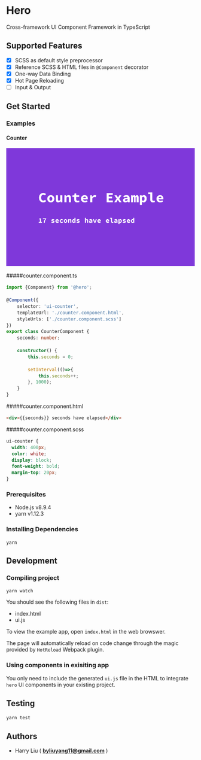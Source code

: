 # Hero
Cross-framework UI Component Framework in TypeScript

## Supported Features
- [x] SCSS as default style preprocessor
- [x] Reference SCSS & HTML files in `@Component` decorator
- [x] One-way Data Binding
- [x] Hot Page Reloading
- [ ] Input & Output

## Get Started
### Examples
#### Counter
![](screenshots/counter.png)

#####counter.component.ts

```typescript
import {Component} from '@hero';

@Component({
    selector: 'ui-counter',
    templateUrl: './counter.component.html',
    styleUrls: ['./counter.component.scss']
})
export class CounterComponent {
    seconds: number;

    constructor() {
        this.seconds = 0;

        setInterval(()=>{
            this.seconds++;
        }, 1000);
    }
}

```

#####counter.component.html

```html
<div>{{seconds}} seconds have elapsed</div>
```

#####counter.component.scss

```scss
ui-counter {
  width: 400px;
  color: white;
  display: block;
  font-weight: bold;
  margin-top: 20px;
}

```

### Prerequisites
- Node.js v8.9.4
- yarn v1.12.3

### Installing Dependencies
```
yarn
```

## Development

### Compiling project

```
yarn watch
```

You should see the following files in `dist`:

- index.html
- ui.js

To view the example app, open `index.html` in the web browswer.

The page will automatically reload on code change through the magic provided by `HotReload` Webpack plugin.

### Using components in exisiting app
You only need to include the generated `ui.js` file in the HTML to integrate `hero` UI components in your existing project.

## Testing

```
yarn test
```

## Authors
- Harry Liu ( **byliuyang11@gmail.com** )
